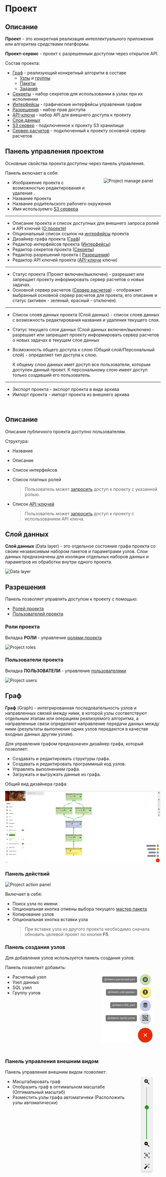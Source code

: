 # Проект

## Описание

**Проект** - это конкретная реализация интеллектуального приложения или алгоритма средствами платформы.

**Проект-сервис** - проект с разрешенным доступом через открытое API.

Состав проекта:

- [Граф](#граф) - реализующий конкретный алгоритм в составе
  - [Узлы](./nodes.md) и [группы](./nodes.md#группа)
  - [Пакеты](./nodes.md#пакеты)
  - [Задания](./nodes.md#задания)
- [Секреты](./secrets.md) - набор секретов для использовании в узлах при их исполнении
- [Интерфейсы](./interface.md) - графические интерфейсы управления графом
- [Разрешения](#разрешения) - набор прав доступа
- [API-ключи](./api_keys.md) - набор API для внешнего доступа к проекту
- [Слои данных](#слои-данных)
- [S3 сервер](./s3.md) - подключенное к проекту S3 хранилище
- [Cервер расчетов](./executor.md) - подключенный к проекту основной сервер расчетов

## Панель управления проектом

Основные свойства проекта доступны через панель управления.

<img src="/images/common/project_manage_panel.png" align="right" alt="Project manage panel" style="margin: 5%;">

Панель включает в себя:

- Изображение проекта с возможностью редактирования <span class="iconify-inline" data-icon="mdi:pencil"></span> и удаления <span class="iconify-inline" data-icon="mdi:delete"></span>.
- Название проекта
- <span class="iconify-inline" data-icon="mdi:notebook"></span> Название родительского рабочего окружения
- <span class="iconify-inline" data-icon="mdi:folder-network"></span> Имя используемго [S3 сервера](./s3.md)

---

- <span class="iconify-inline" data-icon="mdi:information"></span> Описание проекта и список доступных для внешнего запроса ролей и API ключей ([О проекте](#описание))
- Опциональный список ссылок на [интерфейсы](./interface.md) проекта
- <span class="iconify-inline" data-icon="mdi:sitemap"></span> Дизайнер графа проекта ([Граф](#граф))
- <span class="iconify-inline" data-icon="mdi:view-dashboard-edit"></span> Редактор интерфейсов проекта ([Интерфейсы](./interface.md))
- <span class="iconify-inline" data-icon="mdi:eye-off"></span> Редактор секретов проекта ([Секреты](./secrets.md))
- <span class="iconify-inline" data-icon="mdi:shield-account"></span> Редактор разрешений проекта ( [Разрешения](#разрешения))
- <span class="iconify-inline" data-icon="mdi:shield-key"></span> Редактор API ключей проекта ([API-ключи](./api_keys.md) ключи)

---

- <span class="iconify-inline" data-icon="mdi:power"></span> Статус проекта (Проект включен/выключен) - разрешает или запрещает проекту информировать сервер расчетов о новых задачах.
- <span class="iconify-inline" data-icon="mdi:server"></span> Основной сервер расчетов ([Cервер расчетов](./executor.md)) - отображает выбранный основной сервер расчетов для проекта, его описание и статус (активен - зеленый, красный - отключен).

---

- <span class="iconify-inline" data-icon="mdi:layers"></span> Список слоев данных проекта (Слой данных) - список слоев данных с возможность редактирования названия и удаления текущего слоя.
- <span class="iconify-inline" data-icon="mdi:power"></span> Статус текущего слоя данных (Слой данных включен/выключен) - разрешает или запрещает проекту информировать сервер расчетов о новых задачах в текущем слое данных
- <span class="iconify-inline" data-icon="mdi:account-eye"></span> Возможность общего доступа к слою (Общий слой/Персональный слой) - определяет тип доступа к слою.

  К общему слою данных имет доступ все пользователи, которым доступен данный проект. К персональному слою имеет доступ только создавший его пользователь.

---

- <span class="iconify-inline" data-icon="mdi:file-export"></span> Экспорт проекта - экспорт проекта в виде архива
- <span class="iconify-inline" data-icon="mdi:file-import"></span> Импорт проекта - импорт проекта из внешнего архива

<br clear="right"/>

## Описание

Описание публичного проекта доступно пользователям.

Структура:

- Название
- Описание
- <span class="iconify-inline" data-icon="mdi:view-dashboard-edit"></span> Список интерфейсов
- <span class="iconify-inline" data-icon="mdi:ticket-account"></span> Список платных ролей

  > Пользователь может [запросить][1] доступ к проекту с указанной ролью.

- <span class="iconify-inline" data-icon="mdi:shield-key"></span> Список [API-ключей](./api_keys.md)

  > Пользователь может [запросить][2] доступ к проекту с использованием API ключа.

## Слой данных

**Слой данных** (Data layer) - это отдельное состояние графа проекта со своим независимым набором пакетов и параметрами узлов. Слои данных предназначены для изоляции отдельных наборов данных и параметров их обработки внутри одного проекта.

![Data layer](/images/common/datalayer.png)

## Разрешения

Панель позволяет управлять доступом к проекту с помощью:

- [Ролей проекта](#роли-проекта)
- [Пользователей проекта](#пользователи-проекта)

### Роли проекта

Вкладка **РОЛИ** - yправление [ролями проекта](/docs/desc/project_role.md)

![Project roles](/images/common/permissions_roles.png)

### Пользователи проекта

Вкладка **ПОЛЬЗОВАТЕЛИ** - управление [пользователями](/docs/desc/project_user.md)

![Project users](/images/common/permissions_users.png)

## Граф

**Граф** (Graph) - интегрированная последовательность узлов и направленных связей между ними, в которой узлы соответствуют отдельным этапам или операциям реализуемого алгоритма, а направленные связи определяют направление передачи данных между ними (результаты выполнения одних узлов передаются в качестве входных данных другим узлам).

Для управления графом предназначен дизайнер графа, который позволяет:

- Cоздавать и редактировать структуры графа.
- Создавать и редактировать программный код узлов.
- Управлять выполнением графа.
- Загружать и выгружать данные из графа.

Общий вид дизайнера графа:

![Project general view](./images/project/general.png)

### Панель действий

![Project action panel](/images/common/project_action_panel.png)

Включает в себя:

- <span class="iconify-inline" data-icon="mdi:magnify"></span> Поиск узла по имени
- <span class="iconify-inline" data-icon="mdi:pin-off" style="color: red"></span> Опциональная кнопка отмены выбора текущего [мастер пакета](/docs/desc/nodes.md#пакеты)
- <span class="iconify-inline" data-icon="mdi:content-copy"></span> Копирование узлов
- <span class="iconify-inline" data-icon="mdi:content-paste"></span> Опциональная кнопка вставки узла
  > При вставке узла из другого проекта необходимо сначала обновить целевой проект по кнопке **F5**.

### Панель создания узлов

Для добавления узлов используется панель создания узлов.

<img src="./images/project/create_panel.png" align="right" alt="Node create panel" style="margin: 5%;">

Панель позволяет добавить:

- <span class="iconify-inline" data-icon="mdi:kubernetes"></span> Расчетный узел
- <span class="iconify-inline" data-icon="mdi:download-circle"></span> Узел данных
- <span class="iconify-inline" data-icon="mdi:database"></span> SQL узел
- <span class="iconify-inline" data-icon="mdi:group"></span> Группу узлов

<br clear="right"/>

### Панель управления внешним видом

<img src="./images/project/view_panel.png" align="right" alt="Project view panel" style="margin: 5%;">

Панель управления внешним видом позволяет:

- <span class="iconify-inline" data-icon="mdi:magnify-plus"></span> <span class="iconify-inline" data-icon="mdi:magnify-minus"></span> Масштабировать граф
- <span class="iconify-inline" data-icon="mdi:magnify-scan"></span> Отобразить граф в оптимальном масштабе (Оптимальный масштаб)
- <span class="iconify-inline" data-icon="mdi:auto-fix"></span> Разместить узлы графа автоматичеки (Расположить узлы автоматически)

<br clear="right"/>

[1]: /docs/instructions/role.md#запрос-платнои-роли
[2]: /docs/instructions/api_keys.md#запрос-ключа
